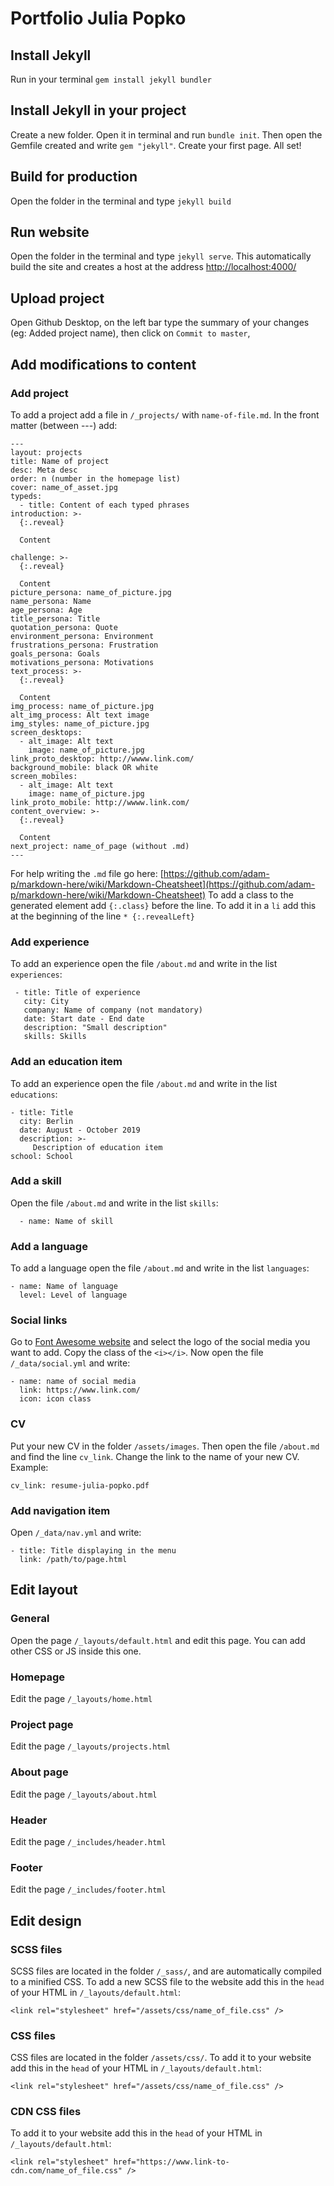 # Portfolio Julia Popko

## Install Jekyll

Run in your terminal `gem install jekyll bundler`

## Install Jekyll in your project

Create a new folder. Open it in terminal and run `bundle init`. Then open the Gemfile created and write `gem "jekyll"`. Create your first page. All set!

## Build for production

Open the folder in the terminal and type `jekyll build`

## Run website

Open the folder in the terminal and type `jekyll serve`. This automatically build the site and creates a host at the address [http://localhost:4000/](http://localhost:4000/)

## Upload project

Open Github Desktop, on the left bar type the summary of your changes (eg: Added project name), then click on `Commit to master`, 

## Add modifications to content

### Add project

To add a project add a file in `/_projects/` with `name-of-file.md`. In the front matter (between ---) add:
```
---
layout: projects
title: Name of project
desc: Meta desc
order: n (number in the homepage list)
cover: name_of_asset.jpg
typeds:
  - title: Content of each typed phrases
introduction: >-
  {:.reveal}

  Content

challenge: >-
  {:.reveal}

  Content
picture_persona: name_of_picture.jpg
name_persona: Name
age_persona: Age
title_persona: Title
quotation_persona: Quote
environment_persona: Environment
frustrations_persona: Frustration
goals_persona: Goals
motivations_persona: Motivations
text_process: >-
  {:.reveal}

  Content
img_process: name_of_picture.jpg
alt_img_process: Alt text image
img_styles: name_of_picture.jpg
screen_desktops:
  - alt_image: Alt text
    image: name_of_picture.jpg
link_proto_desktop: http://wwww.link.com/
background_mobile: black OR white
screen_mobiles:
  - alt_image: Alt text
    image: name_of_picture.jpg
link_proto_mobile: http://wwww.link.com/
content_overview: >-
  {:.reveal}

  Content
next_project: name_of_page (without .md)
---
```
For help writing the `.md` file go here: [https://github.com/adam-p/markdown-here/wiki/Markdown-Cheatsheet](https://github.com/adam-p/markdown-here/wiki/Markdown-Cheatsheet)
To add a class to the generated element add `{:.class}` before the line. To add it in a `li` add this at the beginning of the line `* {:.revealLeft} `

### Add experience

To add an experience open the file `/about.md` and write in the list `experiences`:
```
 - title: Title of experience
   city: City
   company: Name of company (not mandatory)
   date: Start date - End date
   description: "Small description"
   skills: Skills
```

### Add an education item

To add an experience open the file `/about.md` and write in the list `educations`:
```
- title: Title
  city: Berlin
  date: August - October 2019
  description: >-
     Description of education item
school: School
```

### Add a skill

Open the file `/about.md` and write in the list `skills`:
```
  - name: Name of skill
```

### Add a language

To add a language open the file `/about.md` and write in the list `languages`:
```
- name: Name of language
  level: Level of language
```

### Social links

Go to [Font Awesome website](https://fontawesome.com/icons?d=gallery) and select the logo of the social media you want to add. Copy the class of the `<i></i>`. Now open the file `/_data/social.yml` and write:
```
- name: name of social media
  link: https://www.link.com/
  icon: icon class
```

### CV

Put your new CV in the folder `/assets/images`. Then open the file `/about.md` and find the line `cv_link`. Change the link to the name of your new CV. Example:

```
cv_link: resume-julia-popko.pdf
```

### Add navigation item

Open `/_data/nav.yml` and write:
```
- title: Title displaying in the menu
  link: /path/to/page.html
```

## Edit layout

### General

Open the page `/_layouts/default.html` and edit this page. You can add other CSS or JS inside this one.

### Homepage

Edit the page `/_layouts/home.html`

### Project page

Edit the page `/_layouts/projects.html`

### About page

Edit the page `/_layouts/about.html`

### Header

Edit the page `/_includes/header.html`

### Footer

Edit the page `/_includes/footer.html`

## Edit design

### SCSS files

SCSS files are located in the folder `/_sass/`, and are automatically compiled to a minified CSS. To add a new SCSS file to the website add this in the `head` of your HTML in `/_layouts/default.html`:
```
<link rel="stylesheet" href="/assets/css/name_of_file.css" />
```

### CSS files

CSS files are located in the folder `/assets/css/`. To add it to your website add this in the `head` of your HTML in `/_layouts/default.html`:
```
<link rel="stylesheet" href="/assets/css/name_of_file.css" />
```

### CDN CSS files

To add it to your website add this in the `head` of your HTML in `/_layouts/default.html`:
```
<link rel="stylesheet" href="https://www.link-to-cdn.com/name_of_file.css" />
```